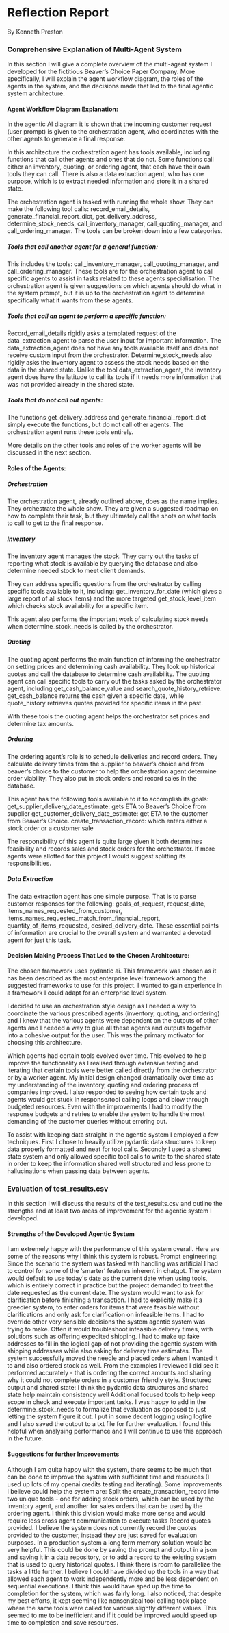 # Reflection Report
By Kenneth Preston
### Comprehensive Explanation of Multi-Agent System
In this section I will give a complete overview of the multi-agent system I developed for the fictitious Beaver’s Choice Paper Company. More specifically, I will explain the agent workflow diagram, the roles of the agents in the system, and the decisions made that led to the final agentic system architecture.

#### Agent Workflow Diagram Explanation:
In the agentic AI diagram it is shown that the incoming customer request (user prompt) is given to the orchestration agent, who coordinates with the other agents to generate a final response.

In this architecture the orchestration agent has tools available, including functions that call other agents and ones that do not. Some functions call either an inventory, quoting, or ordering agent, that each have their own tools they can call. There is also a data extraction agent, who has one purpose, which is to extract needed information and store it in a shared state.

The orchestration agent is tasked with running the whole show. They can make the following tool calls: record_email_details, generate_financial_report_dict, get_delivery_address, determine_stock_needs, call_inventory_manager, call_quoting_manager, and call_ordering_manager. The tools can be broken down into a few categories.




##### Tools that call another agent for a general function:
This includes the tools: call_inventory_manager, call_quoting_manager, and call_ordering_manager. These tools are for the orchestration agent to call specific agents to assist in tasks related to these agents specialisation. The orchestration agent is given suggestions on which agents should do what in the system prompt, but it is up to the orchestration agent to determine specifically what it wants from these agents.

##### Tools that call an agent to perform a specific function:
Record_email_details rigidly asks a templated request of the data_extraction_agent to parse the user input for important information. The data_extraction_agent does not have any tools available itself and does not receive custom input from the orchestrator.
Determine_stock_needs also rigidly asks the inventory agent to assess the stock needs based on the data in the shared state. Unlike the tool data_extraction_agent, the inventory agent does have the latitude to call its tools if it needs more information that was not provided already in the shared state.

##### Tools that do not call out agents:
The functions get_delivery_address and  generate_financial_report_dict simply execute the functions, but do not call other agents. The orchestration agent runs these tools entirely.

More details on the other tools and roles of the worker agents will be discussed in the next section. 

#### Roles of the Agents:
##### Orchestration 
The orchestration agent, already outlined above, does as the name implies. They orchestrate the whole show. They are given a suggested roadmap on how to complete their task, but they ultimately call the shots on what tools to call to get to the final response.

##### Inventory
The inventory agent manages the stock. They carry out the tasks of reporting what stock is available by querying the database and also determine needed stock to meet client demands. 

They can address specific questions from the orchestrator by calling specific tools available to it, including: get_inventory_for_date (which gives a large report of all stock items) and the more targeted get_stock_level_item which checks stock availability for a specific item.

This agent also performs the important work of calculating stock needs when determine_stock_needs is called by the orchestrator.                                       

##### Quoting
The quoting agent performs the main function of informing the orchestrator on setting prices and determining cash availability. They look up historical quotes and call the database to determine cash availability.
The quoting agent can call specific tools to carry out the tasks asked by the orchestrator agent, including get_cash_balance_value and search_quote_history_retrieve. get_cash_balance returns the cash given a specific date, while quote_history retrieves quotes provided for specific items in the past.

With these tools the quoting agent helps the orchestrator set prices and determine tax amounts.

##### Ordering
The ordering agent’s role is to schedule deliveries and record orders. They calculate delivery times from the supplier to beaver’s choice and from beaver’s choice to the customer to help the orchestration agent determine order viability. They also put in stock orders and record sales in the database.

This agent has the following tools available to it to accomplish its goals: 
get_supplier_delivery_date_estimate: gets ETA to Beaver’s Choice from supplier
get_customer_delivery_date_estimate: get ETA to the customer from Beaver’s Choice. 
create_transaction_record: which enters either a stock order or a customer sale

The responsibility of this agent is quite large given it both determines feasibility and records sales and stock orders for the orchestrator. If more agents were allotted for this project I would suggest splitting its responsibilities.

##### Data Extraction

The data extraction agent has one simple purpose. That is to parse customer responses for the following:  goals_of_request, request_date, items_names_requested_from_customer, items_names_requested_match_from_financial_report, quantity_of_items_requested, desired_delivery_date. These essential points of information are crucial to the overall system and warranted a devoted agent for just this task.

 
#### Decision Making Process That Led to the Chosen Architecture:
 
The chosen framework uses pydantic ai. This framework was chosen as it has been described as the most enterprise level framework among the suggested frameworks to use for this project. I wanted to gain experience in a framework I could adapt for an enterprise level system. 

I decided to use an orchestration style design as I needed a way to coordinate the various prescribed agents (inventory, quoting, and ordering) and I knew that the various agents were dependent on the outputs of other agents and I needed a way to glue all these agents and outputs together into a cohesive output for the user. This was the primary motivator for choosing this architecture.

Which agents had certain tools evolved over time. This evolved to help improve the functionality as I realised through extensive testing and iterating that certain tools were better called directly from the orchestrator or by a worker agent. My initial design changed dramatically over time as my understanding of the inventory, quoting and ordering process of companies improved. I also responded to seeing how certain tools and agents would get stuck in response/tool calling loops and blow through budgeted resources. Even with the improvements I had to modify the response budgets and retries to enable the system to handle the most demanding of the customer queries without erroring out.

To assist with keeping data straight in the agentic system I employed a few techniques. First I chose to heavily utilize pydantic data structures to keep data properly formatted and neat for tool calls. Secondly I used a shared state system and only allowed specific tool calls to write to the shared state in order to keep the information shared well structured and less prone to hallucinations when passing data between agents.

### Evaluation of test_results.csv
In this section I will discuss the results of the test_results.csv and outline the strengths and at least two areas of improvement for the agentic system I developed. 

#### Strengths of the Developed Agentic System
I am extremely happy with the performance of this system overall. Here are some of the reasons why I think this system is robust.
Prompt engineering: Since the scenario the system was tasked with handling was artificial I had to control for some of the ‘smarter’ features inherent in chatgpt. 
The system would default to use today's date as the current date when using tools, which is entirely correct in practice but the project demanded to treat the date requested as the current date.
The system would want to ask for clarification before finishing a transaction. I had to explicitly make it a greedier system, to enter orders for items that were feasible without clarifications and only ask for clarification on infeasible items.
I had to override other very sensible decisions the system agentic system was trying to make. Often it would troubleshoot infeasible delivery times, with solutions such as offering expedited shipping. I had to make up fake addresses to fill in the logical gap of not providing the agentic system with  shipping addresses while also asking for delivery time estimates. 
The system successfully moved the needle and placed orders when I wanted it to and also ordered stock as well. From the examples I reviewed I did see it performed accurately - that is ordering the correct amounts and sharing why it could not complete orders in a customer friendly style.
Structured output and shared state: I think the pydantic data structures and shared state help maintain consistency well
Additional focused tools to help keep scope in check and execute important tasks. I was happy to add in the  determine_stock_needs to formalize that evaluation as opposed to just letting the system figure it out.
I put in some decent logging using logfire and I also saved the output to a txt file for further evaluation. I found this helpful when analysing performance and I will continue to use this approach in the future.

#### Suggestions for further Improvements
Although I am quite happy with the system, there seems to be much that can be done to improve the system with sufficient time and resources (I used up lots of my openai credits testing and iterating). Some improvements I believe could help the system are:
Split the create_transaction_record into two unique tools - one for adding stock orders, which can be used by the inventory agent, and another for sales orders that can be used by the ordering agent. I think this division would make more sense and would require less cross agent communication to execute tasks
Record quotes provided. I believe the system does not currently record the quotes provided to the customer, instead they are just saved for evaluation purposes. In a production system a long term memory solution would be very helpful. This could be done by saving the prompt and output in a json and saving it in a data repository, or to add a record to the existing system that is used to query historical quotes.
I think there is room to parallelize the tasks a little further. I believe I could have divided up the tools in a way that allowed each agent to work independently more and be less dependent on sequential executions. I think this would have sped up the time to completion for the system, which was fairly long.
I also noticed, that despite my best efforts, it kept seeming like nonsensical tool calling took place where the same tools were called for various slightly different values. This seemed to me to be inefficient and if it could be improved would speed up time to completion and save resources.


